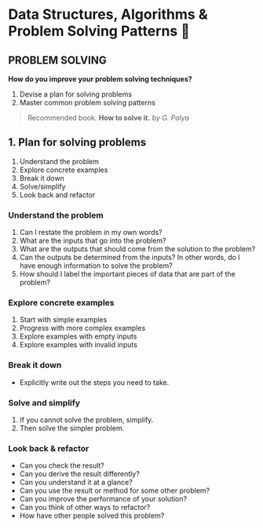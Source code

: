 # Data Structures, Algorithms & Problem Solving Patterns 🍡

## PROBLEM SOLVING

**How do you improve your problem solving techniques?**

1. Devise a plan for solving problems
2. Master common problem solving patterns

> Recommended book. **How to solve it.** _by G. Polya_

## 1. Plan for solving problems

1. Understand the problem
2. Explore concrete examples
3. Break it down
4. Solve/simplify
5. Look back and refactor

### Understand the problem

1. Can I restate the problem in my own words?
2. What are the inputs that go into the problem?
3. What are the outputs that should come from the solution to the problem?
4. Can the outputs be determined from the inputs? In other words, do I have enough information to solve the problem?
5. How should I label the important pieces of data that are part of the problem?

### Explore concrete examples

1. Start with simple examples
2. Progress with more complex examples
3. Explore examples with empty inputs
4. Explore examples with invalid inputs

### Break it down

-  Explicitly write out the steps you need to take.

### Solve and simplify

1. If you cannot solve the problem, simplify.
2. Then solve the simpler problem.

### Look back & refactor

-  Can you check the result?
-  Can you derive the result differently?
-  Can you understand it at a glance?
-  Can you use the result or method for some other problem?
-  Can you improve the performance of your solution?
-  Can you think of other ways to refactor?
-  How have other people solved this problem?
